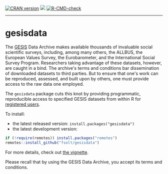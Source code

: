 <!-- badges: start -->
[![CRAN version](http://www.r-pkg.org/badges/version/gesisdata)](https://cran.r-project.org/package=gesisdata) ![](http://cranlogs.r-pkg.org/badges/grand-total/gesisdata)
[![R-CMD-check](https://github.com/fsolt/gesisdata/actions/workflows/R-CMD-check.yaml/badge.svg)](https://github.com/fsolt/gesisdata/actions/workflows/R-CMD-check.yaml)
<!-- badges: end -->

------------------------------------------------------------------------

gesisdata
=========

The [GESIS](https://search.gesis.org) Data Archive makes available thousands of invaluable social scientific surveys, including, among many others, the ALLBUS, the European Values Survey, the Eurobarometer, and the International Social Survey Program.  Researchers taking advantage of these datasets, however, are caught in a bind.  The archive's terms and conditions bar dissemination of downloaded datasets to third parties.  But to ensure that one's work can be reproduced, assessed, and built upon by others, one must provide access to the raw data one employed.  

The `gesisdata` package cuts this knot by providing programmatic, reproducible access to specified GESIS datasets from within R for [registered users](https://login.gesis.org/). 


To install:

* the latest released version: `install.packages("gesisdata")`
* the latest development version:

```R
if (!require(remotes)) install.packages("remotes")
remotes::install_github("fsolt/gesisdata")
```

For more details, check out [the vignette](https://fsolt.org/gesisdata/articles/gesisdata-vignette.html).

Please recall that by using the GESIS Data Archive, you accept its terms and conditions.



